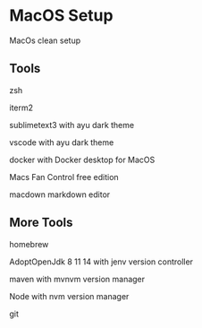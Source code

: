 # MacOS Setup

MacOs clean setup

## Tools

zsh

iterm2

sublimetext3 with ayu dark theme

vscode with ayu dark theme

docker with Docker desktop for MacOS

Macs Fan Control free edition

macdown markdown editor

## More Tools

homebrew

AdoptOpenJdk 8 11 14 with jenv version controller

maven with mvnvm version manager

Node with nvm version manager

git

